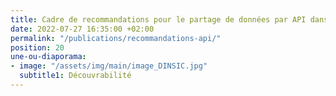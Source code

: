 ```yaml
---
title: Cadre de recommandations pour le partage de données par API dans l’administration
date: 2022-07-27 16:35:00 +02:00
permalink: "/publications/recommandations-api/"
position: 20
une-ou-diaporama:
- image: "/assets/img/main/image_DINSIC.jpg"
  subtitle1: Découvrabilité
---
```


